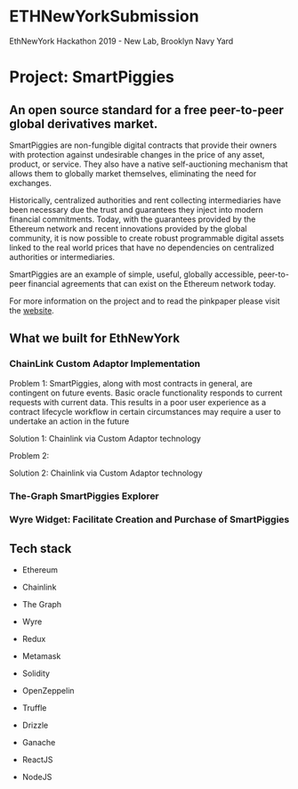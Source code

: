# ETHNewYorkSubmission
EthNewYork Hackathon 2019 - New Lab, Brooklyn Navy Yard

# Project: SmartPiggies

An open source standard for a free peer-to-peer global derivatives market.
- 

SmartPiggies are non-fungible digital contracts that provide their owners with protection against undesirable changes in the price of any asset, product, or service. They also have a native self-auctioning mechanism that allows them to globally market themselves, eliminating the need for exchanges.

Historically, centralized authorities and rent collecting intermediaries have been  necessary due the trust and guarantees they inject into modern financial commitments. Today, with the guarantees provided by the Ethereum network and recent innovations provided by the global community, it is now possible to create robust programmable digital assets linked to the real world prices that have no dependencies on centralized authorities or intermediaries.

SmartPiggies are an example of simple, useful, globally accessible, peer-to-peer financial agreements that can exist on the Ethereum network today. 

For more information on the project and to read the pinkpaper please visit the [website](https://smartpiggies.com).


## What we built for EthNewYork


### ChainLink Custom Adaptor Implementation

Problem 1: SmartPiggies, along with most contracts in general, are contingent on future events. Basic oracle functionality responds to current requests with current data. This results in a poor user experience as a contract lifecycle workflow in certain circumstances may require a user to undertake an action in the future 

Solution 1: Chainlink via Custom Adaptor technology

Problem 2:

Solution 2: Chainlink via Custom Adaptor technology

### The-Graph SmartPiggies Explorer


### Wyre Widget: Facilitate Creation and Purchase of SmartPiggies




## Tech stack

- Ethereum

- Chainlink

- The Graph

- Wyre

- Redux

- Metamask

- Solidity

- OpenZeppelin

- Truffle

- Drizzle

- Ganache

- ReactJS

- NodeJS


